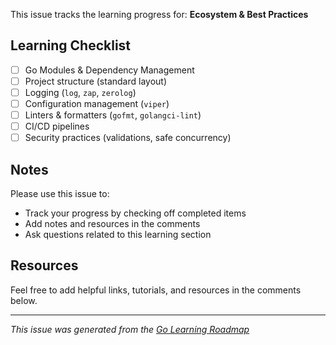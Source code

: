 This issue tracks the learning progress for: **Ecosystem & Best Practices**

## Learning Checklist

- [ ] Go Modules & Dependency Management
- [ ] Project structure (standard layout)
- [ ] Logging (`log`, `zap`, `zerolog`)
- [ ] Configuration management (`viper`)
- [ ] Linters & formatters (`gofmt`, `golangci-lint`)
- [ ] CI/CD pipelines
- [ ] Security practices (validations, safe concurrency)

## Notes

Please use this issue to:
- Track your progress by checking off completed items
- Add notes and resources in the comments
- Ask questions related to this learning section

## Resources

Feel free to add helpful links, tutorials, and resources in the comments below.

---
*This issue was generated from the [Go Learning Roadmap](README.md)*
